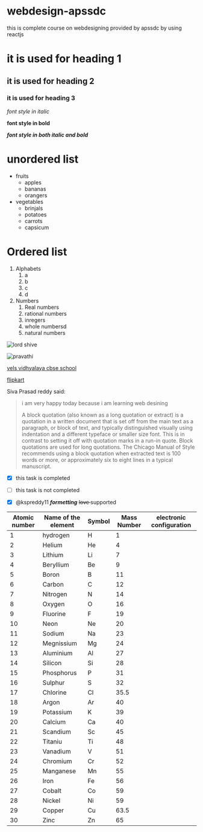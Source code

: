 # webdesign-apssdc
this is complete course on webdesigning provided by apssdc by using reactjs
# it is used for heading 1
## it is used for heading 2
### it is used for heading 3
*font style in italic*

**font style in bold**

***font style in both italic and bold***
# unordered list
* fruits
  * apples
  * bananas
  * orangers
* vegetables
  * brinjals
  * potatoes
  * carrots
  * capsicum
# Ordered list
1. Alphabets
   1. a
   2. b
   3. c
   4. d
2. Numbers
   1. Real numbers
   2. rational numbers
   3. inregers
   4. whole numbersd
   5. natural numbers
 
![lord shive](https://upload.wikimedia.org/wikipedia/commons/b/b4/Murudeshwar_Shiva.jpg)

![pravathi](https://i0.wp.com/www.newsgram.com/wp-content/uploads/2020/08/c6e2100643eb1504c296f749aea70c38-1.jpg)

[vels vidhyalaya cbse school](https://velsvidhyalaya.edu.in/)

[flipkart](https://www.flipkart.com/)

Siva Prasad reddy said:
> i am very happy today 
> because i am learning web desining
> 
> A block quotation (also known as a long quotation or extract) is a quotation in a written document that is set off from the main text as a paragraph, or block of text, and typically distinguished visually using indentation and a different typeface or smaller size font. This is in contrast to setting it off with quotation marks in a run-in quote. Block quotations are used for long quotations. The Chicago Manual of Style recommends using a block quotation when extracted text is 100 words or more, or approximately six to eight lines in a typical manuscript.

- [x] this task is completed

- [ ] this task is not completed

- [x] @kspreddy11 ***formetting*** <del> love </del> supported

Atomic number| Name of the element| Symbol| Mass Number|electronic configuration
-------------|-------------------|-------|-------------|----------------------
1|hydrogen|H|1|
2|Helium|He|4
3|Lithium|Li|7
4|Beryllium|Be|9
5|Boron|B|11
6|Carbon|C|12
7|Nitrogen|N|14
8|Oxygen|O|16
9|Fluorine|F|19
10|Neon|Ne|20
11|Sodium|Na|23
12|Megnissium|Mg|24
13|Aluminium|Al|27
14|Silicon|Si|28
15|Phosphorus|P|31
16|Sulphur|S|32
17|Chlorine|Cl|35.5
18|Argon|Ar|40
19|Potassium|K|39
20|Calcium|Ca|40
21|Scandium|Sc|45
22|Titaniu|Ti|48
23|Vanadium|V|51
24|Chromium|Cr|52
25|Manganese|Mn|55
26|Iron|Fe|56
27|Cobalt|Co|59
28|Nickel|Ni|59
29|Copper|Cu|63.5
30|Zinc|Zn|65
